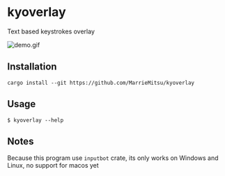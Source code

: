 # kyoverlay

Text based keystrokes overlay

![demo.gif](/assets/demo.gif)

## Installation

```shell
cargo install --git https://github.com/MarrieMitsu/kyoverlay
```

## Usage

```shell
$ kyoverlay --help
```

## Notes

Because this program use `inputbot` crate, its only works on Windows and Linux, no support for macos yet
